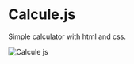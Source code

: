 # Calcule.js

Simple calculator with html and css.

![Calcule js](https://user-images.githubusercontent.com/70355394/181137023-8df80c76-54b2-4fd8-afe6-ff21df25a37e.png)
